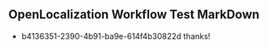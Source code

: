 ## OpenLocalization Workflow Test MarkDown
* b4136351-2390-4b91-ba9e-614f4b30822d thanks!

<!--HONumber=Sep16_HO1-->


